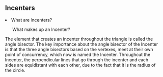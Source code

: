 <h2> Incenters </h2>
<li> What are Incenters? </li>
<ul> What makes up an Incenter? </ul>
<p> The element that creates an incenter throughout the triangle is called the angle bisector. The key importance about the angle bisector of the Incenter is that the three angle bisectors based on the vertexes, meet at their own point of concurrency, which now is named the Incenter. Throughout the Incenter, the perpendicular lines that go through the incenter and each sides are equidistant with each other, due to the fact that it is the radius of the circle.</p>
